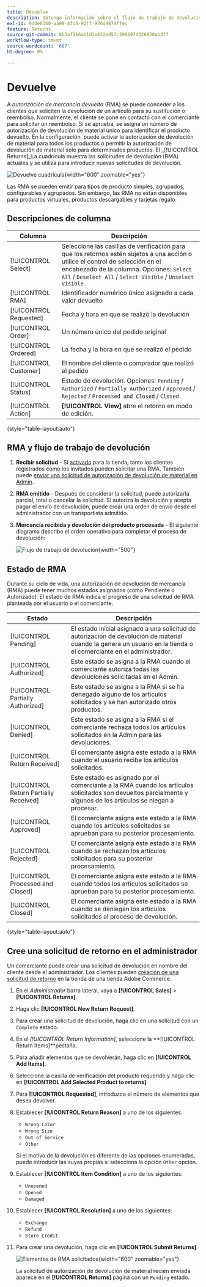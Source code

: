 ```yaml
---
title: Devuelve
description: Obtenga información sobre el flujo de trabajo de devoluciones y la emisión de una autorización de mercancía devuelta.
exl-id: 9dde0360-aa99-4fc4-92ff-976d9874ffec
feature: Returns
source-git-commit: 8b5af316ab1d2e632ed5fc2066974326830ab3f7
workflow-type: tm+mt
source-wordcount: '687'
ht-degree: 0%

---
```


# Devuelve

A _autorización de mercancía devuelta_ (RMA) se puede conceder a los clientes que soliciten la devolución de un artículo para su sustitución o reembolso. Normalmente, el cliente se pone en contacto con el comerciante para solicitar un reembolso. Si se aprueba, se asigna un número de autorización de devolución de material único para identificar el producto devuelto. En la configuración, puede activar la autorización de devolución de material para todos los productos o permitir la autorización de devolución de material solo para determinados productos. El _[!UICONTROL Returns]_La cuadrícula muestra las solicitudes de devolución (RMA) actuales y se utiliza para introducir nuevas solicitudes de devolución.

![Devuelve cuadrícula](./assets/return.png){width="600" zoomable="yes"}

Las RMA se pueden emitir para tipos de producto simples, agrupados, configurables y agrupados. Sin embargo, las RMA no están disponibles para productos virtuales, productos descargables y tarjetas regalo.

## Descripciones de columna

| Columna | Descripción |
|--- |--- |
| [!UICONTROL Select] | Seleccione las casillas de verificación para que los retornos estén sujetos a una acción o utilice el control de selección en el encabezado de la columna. Opciones: `Select All` / `Deselect All` / `Select Visible` / `Unselect Visible` |
| [!UICONTROL RMA] | Identificador numérico único asignado a cada valor devuelto |
| [!UICONTROL Requested] | Fecha y hora en que se realizó la devolución |
| [!UICONTROL Order] | Un número único del pedido original |
| [!UICONTROL Ordered] | La fecha y la hora en que se realizó el pedido |
| [!UICONTROL Customer] | El nombre del cliente o comprador que realizó el pedido |
| [!UICONTROL Status] | Estado de devolución. Opciones: `Pending` / `Authorized` / `Partially Authorized` / `Approved` / `Rejected` / `Processed and Closed` / `Closed` |
| [!UICONTROL Action] | **[!UICONTROL View]** abre el retorno en modo de edición. |

{style="table-layout:auto"}

## RMA y flujo de trabajo de devolución

1. **Recibir solicitud** - Si [activado](rma-configure.md#enable-rmas-for-your-store) para la tienda, tanto los clientes registrados como los invitados pueden solicitar una RMA. También puede [enviar una solicitud de autorización de devolución de material en Admin](#create-a-return-request-in-the-admin).

2. **RMA emitido** - Después de considerar la solicitud, puede autorizarla parcial, total o cancelar la solicitud. Si autoriza la devolución y acepta pagar el envío de devolución, puede crear una orden de envío desde el administrador con un transportista admitido.

3. **Mercancía recibida y devolución del producto procesada** - El siguiente diagrama describe el orden operativo para completar el proceso de devolución:

   ![Flujo de trabajo de devolución](./assets/workflow-customer-returns.png){width="500"}

## Estado de RMA

Durante su ciclo de vida, una autorización de devolución de mercancía (RMA) puede tener muchos estados asignados (como Pendiente o Autorizado). El estado de RMA indica el progreso de una solicitud de RMA planteada por el usuario o el comerciante.

| Estado | Descripción |
|--- |--- |
| [!UICONTROL Pending] | El estado inicial asignado a una solicitud de autorización de devolución de material cuando la genera un usuario en la tienda o el comerciante en el administrador. |
| [!UICONTROL Authorized] | Este estado se asigna a la RMA cuando el comerciante autoriza todas las devoluciones solicitadas en el Admin. |
| [!UICONTROL Partially Authorized] | Este estado se asigna a la RMA si se ha denegado alguno de los artículos solicitados y se han autorizado otros productos. |
| [!UICONTROL Denied] | Este estado se asigna a la RMA si el comerciante rechaza todos los artículos solicitados en la Admin para las devoluciones. |
| [!UICONTROL Return Received] | El comerciante asigna este estado a la RMA cuando el usuario recibe los artículos solicitados. |
| [!UICONTROL Return Partially Received] | Este estado es asignado por el comerciante a la RMA cuando los artículos solicitados son devueltos parcialmente y algunos de los artículos se niegan a procesar. |
| [!UICONTROL Approved] | El comerciante asigna este estado a la RMA cuando los artículos solicitados se aprueban para su posterior procesamiento. |
| [!UICONTROL Rejected] | El comerciante asigna este estado a la RMA cuando se rechazan los artículos solicitados para su posterior procesamiento. |
| [!UICONTROL Processed and Closed] | El comerciante asigna este estado a la RMA cuando todos los artículos solicitados se aprueban para su posterior procesamiento. |
| [!UICONTROL Closed] | El comerciante asigna este estado a la RMA cuando se deniegan los artículos solicitados al proceso de devolución. |

{style="table-layout:auto"}

## Cree una solicitud de retorno en el administrador

Un comerciante puede crear una solicitud de devolución en nombre del cliente desde el administrador. Los clientes pueden [creación de una solicitud de retorno](rma-customer-experience.md) en la tienda de una tienda Adobe Commerce.

1. En el _Administrador_ barra lateral, vaya a **[!UICONTROL Sales]** > **[!UICONTROL Returns]**.

1. Haga clic **[!UICONTROL New Return Request]**.

1. Para crear una solicitud de devolución, haga clic en una solicitud con un `Complete` estado.

1. En el _[!UICONTROL Return Information]_, seleccione la **[!UICONTROL Return Items]**pestaña.

1. Para añadir elementos que se devolverán, haga clic en **[!UICONTROL Add Items]**.

1. Seleccione la casilla de verificación del producto requerido y haga clic en **[!UICONTROL Add Selected Product to returns]**.

1. Para **[!UICONTROL Requested]**, introduzca el número de elementos que desea devolver.

1. Establecer **[!UICONTROL Return Reason]** a uno de los siguientes:

   - `Wrong Color`
   - `Wrong Size`
   - `Out of Service`
   - `Other`

   Si el motivo de la devolución es diferente de las opciones enumeradas, puede introducir las suyas propias si selecciona la opción `Other` opción.

1. Establecer **[!UICONTROL Item Condition]** a uno de los siguientes:

   - `Unopened`
   - `Opened`
   - `Damaged`

1. Establecer **[!UICONTROL Resolution]** a uno de los siguientes:

   - `Exchange`
   - `Refund`
   - `Store Credit`

1. Para crear una devolución, haga clic en **[!UICONTROL Submit Returns]**.

   ![Elementos de RMA solicitados](./assets/return-item-request.png){width="600" zoomable="yes"}

   La solicitud de autorización de devolución de material recién enviada aparece en el **[!UICONTROL Returns]** página con un `Pending` estado.
